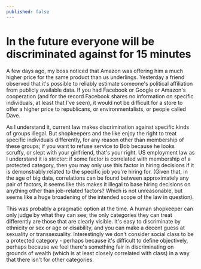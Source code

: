 ```yaml
---
published: false
---
```


# In the future everyone will be discriminated against for 15 minutes

A few days ago, my boss noticed that Amazon was offering him a much higher price for the same product than us underlings. Yesterday a friend observed that it's possible to reliably estimate someone's political affiliation from publicly available data. If you had Facebook or Google or Amazon's cooperation (and for the record Facebook shares no information on specific individuals, at least that I've seen), it would not be difficult for a store to offer a higher price to republicans, or environmentalists, or people called Dave.

As I understand it, current law makes discrimination against specific kinds of groups illegal. But shopkeepers and the like enjoy the right to treat specific individuals differently, for any reason other than membership of these groups; if you want to refuse service to Bob because he looks scruffy, or slept with your girlfriend, that's your right. US employment law as I understand it is stricter: if some factor is correlated with membership of a protected category, then you may only use this factor in hiring decisions if it is demonstrably related to the specific job you're hiring for. (Given that, in the age of big data, correlations can be found between approximately any pair of factors, it seems like this makes it illegal to base hiring decisions on anything other than job-related factors? Which is not unreasonable, but seems like a huge broadening of the intended scope of the law in question).

This was probably a pragmatic option at the time. A human shopkeeper can only judge by what they can see; the only categories they can treat differently are those that are clearly visible. It's easy to discriminate by ethnicity or sex or age or disability, and you can make a decent guess at sexuality or transsexuality. Interestingly we don't consider social class to be a protected category - perhaps because it's difficult to define objectively, perhaps because we feel there's something fair in discriminating on grounds of wealth (which is at least closely correlated with class) in a way that there isn't for other categories.